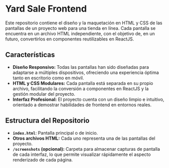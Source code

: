 # Yard Sale Frontend

Este repositorio contiene el diseño y la maquetación en HTML y CSS de las pantallas de un proyecto web para una tienda en línea. Cada pantalla se encuentra en un archivo HTML independiente, con el objetivo de, en un futuro, convertirlos en componentes reutilizables en ReactJS.

## Características

- **Diseño Responsivo:** Todas las pantallas han sido diseñadas para adaptarse a múltiples dispositivos, ofreciendo una experiencia óptima tanto en escritorio como en móvil.
- **HTML y CSS Modulares:** Cada pantalla está separada en su propio archivo, facilitando la conversión a componentes en ReactJS y la gestión modular del proyecto.
- **Interfaz Profesional:** El proyecto cuenta con un diseño limpio e intuitivo, orientado a demostrar habilidades de frontend en entornos reales.

## Estructura del Repositorio

- **`index.html`**: Pantalla principal o de inicio.
- **Otros archivos HTML:** Cada uno representa una de las pantallas del proyecto.
- **`/screenshots` (opcional):** Carpeta para almacenar capturas de pantalla de cada interfaz, lo que permite visualizar rápidamente el aspecto renderizado de cada página.

